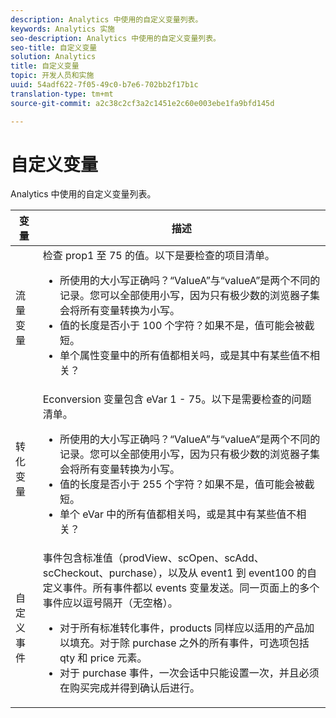 ```yaml
---
description: Analytics 中使用的自定义变量列表。
keywords: Analytics 实施
seo-description: Analytics 中使用的自定义变量列表。
seo-title: 自定义变量
solution: Analytics
title: 自定义变量
topic: 开发人员和实施
uuid: 54adf622-7f05-49c0-b7e6-702bb2f17b1c
translation-type: tm+mt
source-git-commit: a2c38c2cf3a2c1451e2c60e003ebe1fa9bfd145d

---
```



# 自定义变量

Analytics 中使用的自定义变量列表。

<table id="table_E8C7871F63F648A59644638FB56BD0E1"> 
 <thead> 
  <tr> 
   <th class="entry"> 变量 </th> 
   <th class="entry"> 描述 </th> 
  </tr> 
 </thead>
 <tbody> 
  <tr> 
   <td> 流量变量 </td> 
   <td> 检查 prop1 至 75 的值。以下是要检查的项目清单。
    <ul id="ul_0EE2D50BA90F4F21BD63268A5082F980"> 
     <li id="li_A6E4D66E8A03400491A26A08E4945908">所使用的大小写正确吗？“ValueA”与“valueA”是两个不同的记录。您可以全部使用小写，因为只有极少数的浏览器子集会将所有变量转换为小写。 </li> 
     <li id="li_65CBFB908E7B4ED5AF9518FE5B58D4E2">值的长度是否小于 100 个字符？如果不是，值可能会被截短。 </li> 
     <li id="li_CC506D114AFE44699D89AB84BBCCEBFC"> 单个属性变量中的所有值都相关吗，或是其中有某些值不相关？ </li> 
    </ul> </td> 
  </tr> 
  <tr> 
   <td> 转化变量 </td> 
   <td> <span class="wintitle">Econversion</span> 变量包含 eVar 1 - 75。以下是需要检查的问题清单。
    <ul id="ul_CA10C5B9F24B4C49A64CA84A9DCE8E63"> 
     <li id="li_8CCD92F3AD5E49EBA91C9B008DA47016">所使用的大小写正确吗？“ValueA”与“valueA”是两个不同的记录。您可以全部使用小写，因为只有极少数的浏览器子集会将所有变量转换为小写。 </li> 
     <li id="li_5B6FDEDB2C32409AA59D6BB0DF2346CB">值的长度是否小于 255 个字符？如果不是，值可能会被截短。 </li> 
     <li id="li_C31AFBAC99D84E96A1244E795CE7765D">单个 eVar 中的所有值都相关吗，或是其中有某些值不相关？ </li> 
    </ul> </td> 
  </tr> 
  <tr> 
   <td> 自定义事件 </td> 
   <td> 事件包含标准值（<span class="wintitle">prodView</span>、<span class="wintitle">scOpen</span>、<span class="wintitle">scAdd</span>、<span class="wintitle">scCheckout</span>、<span class="wintitle">purchase</span>），以及从 event1 到 event100 的自定义事件。所有事件都以 events 变量发送。同一页面上的多个事件应以逗号隔开（无空格）。
    <ul id="ul_2213CC9DE892433FAF6FC1F5A2B841B4"> 
     <li id="li_15E31A9FF1654DFA93C158F422B9EAE3">对于所有标准转化事件，products 同样应以适用的产品加以填充。对于除 purchase 之外的所有事件，可选项包括 qty 和 price 元素。 </li> 
     <li id="li_03ED9AAC45DA47A58AB482E2CEBF5108">对于<span class="wintitle"> purchase </span>事件，一次会话中只能设置一次，并且必须在购买完成并得到确认后进行。 </li> 
    </ul> </td> 
  </tr> 
 </tbody> 
</table>


